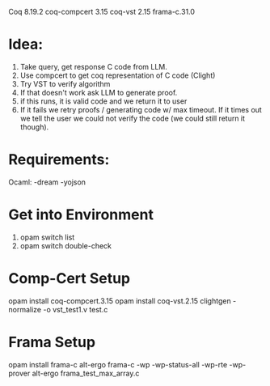Coq 8.19.2
coq-compcert 3.15
coq-vst 2.15
frama-c.31.0

# Idea:
1. Take query, get response C code from LLM.
2. Use compcert to get coq representation of C code (Clight)
3. Try VST to verify algorithm
4. If that doesn't work ask LLM to generate proof.
5. if this runs, it is valid code and we return it to user
6. If it fails we retry proofs / generating code w/ max timeout. If it times out we tell the user we could not verify the code (we could still return it though).

# Requirements:
Ocaml:
-dream
-yojson

# Get into Environment
1. opam switch list
2. opam switch double-check

# Comp-Cert Setup
opam install coq-compcert.3.15
opam install coq-vst.2.15
clightgen -normalize -o vst_test1.v test.c

# Frama Setup
opam install frama-c alt-ergo
frama-c -wp -wp-status-all -wp-rte -wp-prover alt-ergo frama_test_max_array.c